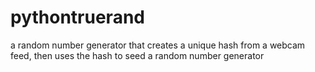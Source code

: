 # pythontruerand
a random number generator that creates a unique hash from a webcam feed, then uses the hash to seed a random number generator
